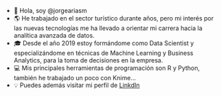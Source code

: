 - 👋 Hola, soy @jorgeariasm
- :earth_americas: He trabajado en el sector turístico durante años, pero mi interés por las nuevas tecnologías me ha llevado a orientar mi carrera hacia la analítica avanzada de datos.
- :mortar_board: Desde el año 2019 estoy formándome como Data Scientist y especializándome en técnicas de Machine Learning y Business Analytics, para la toma de decisiones en la empresa.
- :computer: Mis principales herramientas de programación son R y Python, también he trabajado un poco con Knime...
- :bulb: Puedes además visitar mi perfil de [LinkdIn](https://www.linkedin.com/in/jorgeariasmorales/)

<!---
jorgeariasm/jorgeariasm is a ✨ special ✨ repository because its `README.md` (this file) appears on your GitHub profile.
You can click the Preview link to take a look at your changes.
--->
